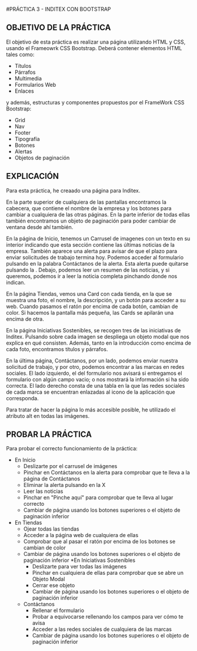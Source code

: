 #PRÁCTICA 3 - INDITEX CON BOOTSTRAP

## OBJETIVO DE LA PRÁCTICA
El objetivo de esta práctica es realizar una página utilizando HTML y CSS, usando el Frameowrk CSS Bootstrap. 
Deberá contener elementos HTML tales como: 
* Títulos
* Párrafos
* Multimedia
* Formularios Web
* Enlaces

y además, estructuras y componentes propuestos por el FrameWork CSS Bootstrap: 
* Grid
* Nav
* Footer
* Tipografía
* Botones
* Alertas
* Objetos de paginación

## EXPLICACIÓN

Para esta práctica, he creaado una página para Inditex. 

En la parte superior de cualquiera de las pantallas encontramos la cabecera, que contiene el nombre de la empresa y los
botones para cambiar a cualquiera de las otras páginas. En la parte inferior de todas ellas también encontramos un objeto 
de paginación para poder cambiar de ventana desde ahí también. 

En la página de Inicio, tenemos un Carrusel de imagenes con un texto en su interior indicando que esta sección contiene las
últimas noticias de la empresa. También aparece una alerta para avisar de que el plazo para enviar solicitudes de trabajo
termina hoy. Podemos acceder al formulario pulsando en la palabra Contáctanos de la alerta. Esta alerta puede quitarse pulsando la . 
Debajo, podemos leer un resumen de las noticias, y si queremos, podemos ir a leer la noticia completa pinchando donde nos indican. 

En la página Tiendas, vemos una Card con cada tienda, en la que se muestra una foto, el nombre, la descripción, y un botón 
para acceder a su web. Cuando pasamos el ratón por encima de cada botón, cambian de color. Si hacemos la pantalla más pequeña, 
las Cards se apilarán una encima de otra. 

En la página Iniciativas Sostenibles, se recogen tres de las iniciativas de Inditex. Pulsando sobre cada imagen se despliega
un objeto modal que nos explica en qué consisten. Además, tanto en la introducción como encima de cada foto, encontramos títulos
y párrafos. 

En la última página, Contáctanos, por un lado, podemos enviar nuestra solicitud de trabajo, y por otro, podemos encontrar a las
marcas en redes sociales. El lado izquierdo, el del formulario nos avisará si entregamos el formulario con algún campo vacio; 
o nos mostrará la información si ha sido correcta. El lado derecho consta de una tabla en la que las redes sociales de cada 
marca se encuentran enlazadas al icono de la aplicación que corresponda. 

Para tratar de hacer la página lo más accesible posible, he utilizado el atributo alt en todas las imágenes. 

## PROBAR LA PRÁCTICA

Para probar el correcto funcionamiento de la práctica: 
* En Inicio
  * Deslizarte por el carrusel de imágenes
  * Pinchar en Contáctanos en la alerta para comprobar que te lleva a la página de Contáctanos
  * Eliminar la alerta pulsando en la X
  * Leer las noticias
  * Pinchar en "Pinche aquí" para comprobar que te lleva al lugar correcto
  * Cambiar de página usando los botones superiores o el objeto de paginación inferior
* En Tiendas
  * Ojear todas las tiendas
  * Acceder a la página web de cualquiera de ellas 
  * Comprobar que al pasar el ratón por encima de los botones se cambian de color
  * Cambiar de página usando los botones superiores o el objeto de paginación inferior
*En Iniciativas Sostenibles
    * Deslizarte para ver todas las imágenes
    * Pinchar en cualquiera de ellas para comprobar que se abre un Objeto Modal 
    * Cerrar ese objeto
    * Cambiar de página usando los botones superiores o el objeto de paginación inferior
  * Contáctanos
    * Rellenar el formulario
    * Probar a equivocarse rellenando los campos para ver cómo te avisa
    * Acceder a las redes sociales de cualquiera de las marcas
    * Cambiar de página usando los botones superiores o el objeto de paginación inferior

